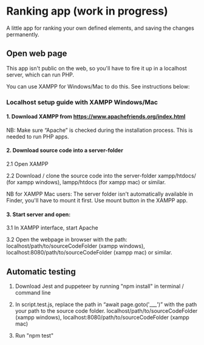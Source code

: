 # Ranking app (work in progress)
A little app for ranking your own defined elements, and saving the changes permanently.

## Open web page
This app isn't public on the web, so you'll have to fire it up in a localhost server, which can run PHP.

You can use XAMPP for Windows/Mac to do this. See instructions below:

### Localhost setup guide with XAMPP Windows/Mac

#### 1. Download XAMPP from https://www.apachefriends.org/index.html
NB: Make sure “Apache” is checked during the installation process. This is needed to run PHP apps.

#### 2. Download source code into a server-folder
2.1 Open XAMPP

2.2 Download / clone the source code into the server-folder xampp/htdocs/ (for xampp windows), lampp/htdocs (for xampp mac) or similar. 

NB for XAMPP Mac users: The server folder isn't automatically available in Finder, you'll have to mount it first. Use mount button in the XAMPP app.

#### 3. Start server and open:
3.1 In XAMPP interface, start Apache

3.2 Open the webpage in browser with the path: localhost/path/to/sourceCodeFolder (xampp windows), localhost:8080/path/to/sourceCodeFolder (xampp mac) or similar.


## Automatic testing

1. Download Jest and puppeteer by running "npm install" in terminal / command line

2. In script.test.js, replace the path in “await page.goto('___')” with the path your path to the source code folder. localhost/path/to/sourceCodeFolder (xampp windows), localhost:8080/path/to/sourceCodeFolder (xampp mac)

3. Run "npm test"